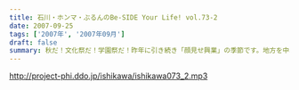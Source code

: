 ```yaml
---
title: 石川・ホンマ・ぶるんのBe-SIDE Your Life! vol.73-2
date: 2007-09-25
tags: ['2007年', '2007年09月']
draft: false
summary: 秋だ！文化祭だ！学園祭だ！昨年に引き続き「顔見せ興業」の季節です。地方を中心に今年は出現する予定ですので、首都圏以外でお聴きのアナタは物見遊山でビーサイメンバーの面を拝みにいってほしい！NAMAE
---
```


http://project-phi.ddo.jp/ishikawa/ishikawa073_2.mp3
